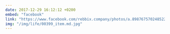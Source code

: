 ```yaml
---
date: 2017-12-29 16:12:12 +0200
embed: "facebook"
link: "https://www.facebook.com/rebbix.company/photos/a.898767570248522.1073741842.192737880851498/898770166914929/?type=3&theater"
img: "/img/life/00399_item.md.jpg"
---
```

